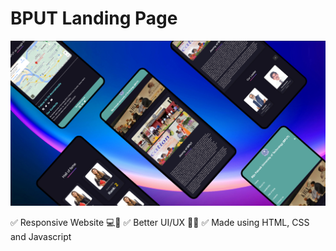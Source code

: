 # BPUT Landing Page


![Mock](https://github.com/karanrao-github/bput-landing-page/blob/main/images/BPUT%20Smartphone%20Mock.png)

✅ Responsive Website 💻📱
✅ Better UI/UX 👀🤩
✅ Made using HTML, CSS and Javascript 
